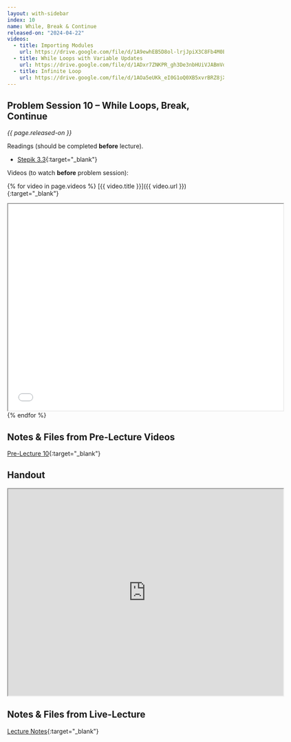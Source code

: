 ```yaml
---
layout: with-sidebar
index: 10
name: While, Break & Continue
released-on: "2024-04-22"
videos:
  - title: Importing Modules
    url: https://drive.google.com/file/d/1A9ewhEB5D8ol-lrjJpiX3C8Fb4M0Egsp
  - title: While Loops with Variable Updates
    url: https://drive.google.com/file/d/1ADxr7ZNKPR_gh3De3nbHUiVJABmVd4-a
  - title: Infinite Loop
    url: https://drive.google.com/file/d/1AOa5eUKk_eI0G1oQ0XB5xvrBRZ8jXe7H
---
```


## Problem Session 10 – While Loops, Break, Continue

_{{ page.released-on }}_

Readings (should be completed **before** lecture). 
- [Stepik 3.3](https://stepik.org/lesson/567179/step/1?unit=561452){:target="_blank"}

Videos (to watch **before** problem session):

{% for video in page.videos %}
[{{ video.title }}]({{ video.url }}){:target="_blank"}

<iframe src="{{ video.url }}/preview" width="640" height="480" allow="autoplay"></iframe>
{% endfor %}

## Notes & Files from Pre-Lecture Videos

[Pre-Lecture 10](https://github.com/ucsd-cse8a-sp24/ucsd-cse8a-sp24.github.io/tree/main/_pre-lectures/lecture-10){:target="_blank"}

## Handout

<iframe src="https://drive.google.com/file/d/1DQcrBkXkUtETsFQIBoGPplSlPce7zgLH/preview" width="640" height="480" allow="autoplay"></iframe>

## Notes & Files from Live-Lecture

[Lecture Notes](https://drive.google.com/drive/folders/1Gzzreu9WOf5O9E24YnGRv7bwIh07d-Jz?usp=sharing){:target="_blank"}
